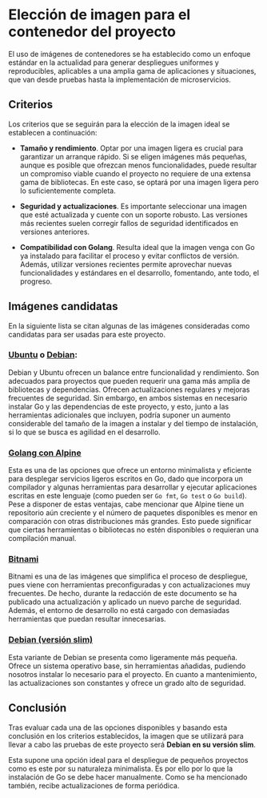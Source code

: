 # Elección de imagen para el contenedor del proyecto

El uso de imágenes de contenedores se ha establecido como un enfoque estándar en la actualidad para generar despliegues uniformes y reproducibles, aplicables a una amplia gama de aplicaciones y situaciones, que van desde pruebas hasta la implementación de microservicios.

## Criterios
Los criterios que se seguirán para la elección de la imagen ideal se establecen a continuación: 

- **Tamaño y rendimiento**. Optar por una imagen ligera es crucial para garantizar un arranque rápido. Si se eligen imágenes más pequeñas, aunque es posible que ofrezcan menos funcionalidades, puede resultar un compromiso viable cuando el proyecto no requiere de una extensa gama de bibliotecas. En este caso, se optará por una imagen ligera pero lo suficientemente completa.

- **Seguridad y actualizaciones**. Es importante seleccionar una imagen que esté actualizada y cuente con un soporte robusto. Las versiones más recientes suelen corregir fallos de seguridad identificados en versiones anteriores.

- **Compatibilidad con Golang**. Resulta ideal que la imagen venga con Go ya instalado para facilitar el proceso y evitar conflictos de versión. Además, utilizar versiones recientes permite aprovechar nuevas funcionalidades y estándares en el desarrollo, fomentando, ante todo, el progreso.

## Imágenes candidatas
En la siguiente lista se citan algunas de las imágenes consideradas como candidatas para ser usadas para este proyecto.

### [Ubuntu](https://hub.docker.com/_/ubuntu) o [Debian](https://hub.docker.com/_/debian):
Debian y Ubuntu ofrecen un balance entre funcionalidad y rendimiento. Son adecuados para proyectos que pueden requerir una gama más amplia de bibliotecas y dependencias. Ofrecen actualizaciones regulares y mejoras frecuentes de seguridad. Sin embargo, en ambos sistemas en necesario instalar Go y las dependencias de este proyecto, y esto, junto a las herramientas adicionales que incluyen, podría suponer un aumento considerable del tamaño de la imagen a instalar y del tiempo de instalación, si lo que se busca es agilidad en el desarrollo.

### [Golang con Alpine](https://hub.docker.com/_/alpine)
Esta es una de las opciones que ofrece un entorno minimalista y eficiente para desplegar servicios ligeros escritos en Go, dado que incorpora un compilador y algunas herramientas para desarrollar y ejecutar aplicaciones escritas en este lenguaje (como pueden ser `Go fmt`, `Go test` o `Go build`). Pese a disponer de estas ventajas, cabe mencionar que Alpine tiene un repositorio aún creciente y el número de paquetes disponibles es menor en comparación con otras distribuciones más grandes. Esto puede significar que ciertas herramientas o bibliotecas no estén disponibles o requieran una compilación manual.

### [Bitnami](https://hub.docker.com/r/bitnami/golang)
Bitnami es una de las imágenes que simplifica el proceso de despliegue, pues viene con herramientas preconfiguradas y con actualizaciones muy frecuentes. De hecho, durante la redacción de este documento se ha publicado una actualización y aplicado un nuevo parche de seguridad. Además, el entorno de desarrollo no está cargado con demasiadas herramientas que puedan resultar innecesarias.

### [Debian (versión slim)](https://hub.docker.com/_/debian)
Esta variante de Debian se presenta como ligeramente más pequeña. Ofrece un sistema operativo base, sin herramientas añadidas, pudiendo nosotros instalar lo necesario para el proyecto. En cuanto a mantenimiento, las actualizaciones son constantes y ofrece un grado alto de seguridad. 

## Conclusión 
Tras evaluar cada una de las opciones disponibles y basando esta conclusión en los criterios establecidos, la imagen que se utilizará para llevar a cabo las pruebas de este proyecto será **Debian en su versión slim**.

Esta supone una opción ideal para el despliegue de pequeños proyectos como es este por su naturaleza minimalista. Es por ello por lo que la instalación de Go se debe hacer manualmente. Como se ha mencionado también, recibe actualizaciones de forma periódica.